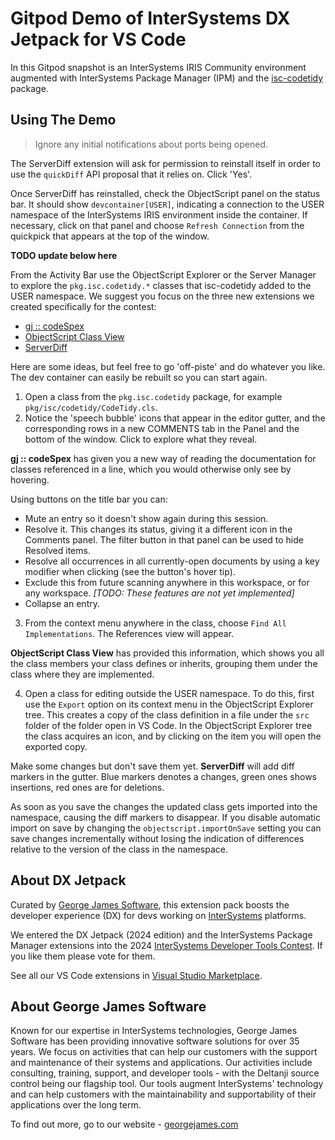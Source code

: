 # Gitpod Demo of InterSystems DX Jetpack for VS Code

In this Gitpod snapshot is an InterSystems IRIS Community environment augmented with InterSystems Package Manager (IPM) and the [isc-codetidy](https://openexchange.intersystems.com/package/isc-codetidy) package.

## Using The Demo

> Ignore any initial notifications about ports being opened.

The ServerDiff extension will ask for permission to reinstall itself in order to use the `quickDiff` API proposal that it relies on. Click 'Yes'.

Once ServerDiff has reinstalled, check the ObjectScript panel on the status bar. It should show `devcontainer[USER]`, indicating a connection to the USER namespace of the InterSystems IRIS environment inside the container. If necessary, click on that panel and choose `Refresh Connection` from the quickpick that appears at the top of the window.

**TODO update below here**

From the Activity Bar use the ObjectScript Explorer or the Server Manager to explore the `pkg.isc.codetidy.*` classes that isc-codetidy added to the USER namespace. We suggest you focus on the three new extensions we created specifically for the contest:

- [gj :: codeSpex](https://marketplace.visualstudio.com/items?itemName=georgejames.codespex)
- [ObjectScript Class View](https://marketplace.visualstudio.com/items?itemName=georgejames.objectscript-class-view)
- [ServerDiff](https://marketplace.visualstudio.com/items?itemName=georgejames.intersystems-serverdiff)

Here are some ideas, but feel free to go 'off-piste' and do whatever you like. The dev container can easily be rebuilt so you can start again.

1. Open a class from the `pkg.isc.codetidy` package, for example `pkg/isc/codetidy/CodeTidy.cls`.
2. Notice the 'speech bubble' icons that appear in the editor gutter, and the corresponding rows in a new COMMENTS tab in the Panel and the bottom of the window. Click to explore what they reveal.

**gj :: codeSpex** has given you a new way of reading the documentation for classes referenced in a line, which you would otherwise only see by hovering.

Using buttons on the title bar you can:
- Mute an entry so it doesn't show again during this session.
- Resolve it. This changes its status, giving it a different icon in the Comments panel. The filter button in that panel can be used to hide Resolved items.
- Resolve all occurrences in all currently-open documents by using a key modifier when clicking (see the button's hover tip).
- Exclude this from future scanning anywhere in this workspace, or for any workspace. _[TODO: These features are not yet implemented]_
- Collapse an entry.

3. From the context menu anywhere in the class, choose `Find All Implementations`. The References view will appear.

**ObjectScript Class View** has provided this information, which shows you all the class members your class defines or inherits, grouping them under the class where they are implemented.

4. Open a class for editing outside the USER namespace. To do this, first use the `Export` option on its context menu in the ObjectScript Explorer tree. This creates a copy of the class definition in a file under the `src` folder of the folder open in VS Code. In the ObjectScript Explorer tree the class acquires an icon, and by clicking on the item you will open the exported copy.

Make some changes but don't save them yet. **ServerDiff** will add diff markers in the gutter. Blue markers denotes a changes, green ones shows insertions, red ones are for deletions.

As soon as you save the changes the updated class gets imported into the namespace, causing the diff markers to disappear. If you disable automatic import on save by changing the `objectscript.importOnSave` setting you can save changes incrementally without losing the indication of differences relative to the version of the class in the namespace.

## About DX Jetpack

Curated by [George James Software](https://georgejames.com), this extension pack boosts the developer experience (DX) for devs working on [InterSystems](https://developer.intersystems.com) platforms.

We entered the DX Jetpack (2024 edition) and the InterSystems Package Manager extensions into the 2024 [InterSystems Developer Tools Contest](https://openexchange.intersystems.com/contest/38). If you like them please vote for them.

See all our VS Code extensions in [Visual Studio Marketplace](https://marketplace.visualstudio.com/publishers/georgejames).

## About George James Software

Known for our expertise in InterSystems technologies, George James Software has been providing innovative software solutions for over 35 years. We focus on activities that can help our customers with the support and maintenance of their systems and applications. Our activities include consulting, training, support, and developer tools - with the Deltanji source control being our flagship tool. Our tools augment InterSystems' technology and can help customers with the maintainability and supportability of their applications over the long term. 

To find out more, go to our website - [georgejames.com](https://georgejames.com) 
